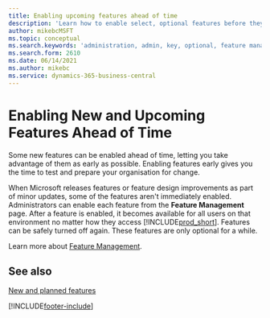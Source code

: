```yaml
---
title: Enabling upcoming features ahead of time
description: 'Learn how to enable select, optional features before they become mandatory.'
author: mikebcMSFT
ms.topic: conceptual
ms.search.keywords: 'administration, admin, key, optional, feature management, early access, preview'
ms.search.form: 2610
ms.date: 06/14/2021
ms.author: mikebc
ms.service: dynamics-365-business-central
---
```


# Enabling New and Upcoming Features Ahead of Time

Some new features can be enabled ahead of time, letting you take advantage of them as early as possible. Enabling features early gives you the time to test and prepare your organisation for change.

When Microsoft releases features or feature design improvements as part of minor updates, some of the features aren't immediately enabled. Administrators can enable each feature from the **Feature Management** page. After a feature is enabled, it becomes available for all users on that environment no matter how they access [!INCLUDE[prod_short](includes/prod_short.md)]. Features can be safely turned off again. These features are only optional for a while.

Learn more about [Feature Management](/dynamics365/business-central/dev-itpro/administration/feature-management).  

## See also

[New and planned features](/dynamics365-release-plan/2021wave1/)  


[!INCLUDE[footer-include](includes/footer-banner.md)]
